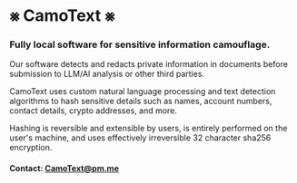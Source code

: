 # ⨳ CamoText ⨳

### Fully local software for sensitive information camouflage. 



Our software detects and redacts private information in documents before submission to LLM/AI analysis or other third parties. 

CamoText uses custom natural language processing and text detection algorithms to hash sensitive details such as names, account numbers, contact details, crypto addresses, and more. 

Hashing is reversible and extensible by users, is entirely performed on the user's machine, and uses effectively irreversible 32 character sha256 encryption.


#### Contact: [CamoText@pm.me](mailto:camotext@pm.me)
